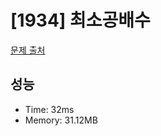 # [1934] 최소공배수

[문제 출처](https://www.acmicpc.net/problem/1934)

## 성능

- Time: 32ms
- Memory: 31.12MB